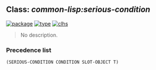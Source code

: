 ## Class: ***common-lisp:serious-condition***
[![package](https://img.shields.io/badge/Package-COMMON--LISP-5f9ea0.svg?style=social&colorA=999999)](../) [![type](https://img.shields.io/badge/Type-Class-5f9ea0.svg?style=social&colorA=999999)](../#class) [![clhs](https://img.shields.io/badge/CLHS-SERIOUS--CONDITION-5f9ea0.svg?style=social&colorA=999999)](http://www.lispworks.com/documentation/HyperSpec/Body/e_seriou.htm) 

> No description.

### Precedence list
```
(SERIOUS-CONDITION CONDITION SLOT-OBJECT T)
```
